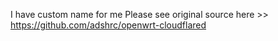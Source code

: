 I have custom name for me
Please see original source here >> https://github.com/adshrc/openwrt-cloudflared

